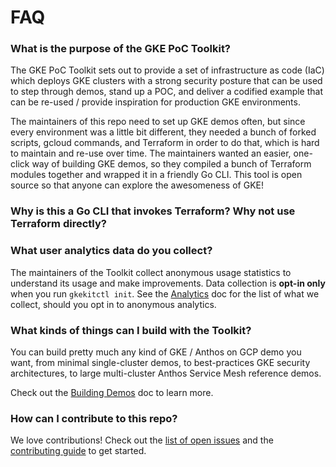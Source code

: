 # FAQ

### What is the purpose of the GKE PoC Toolkit? 

The GKE PoC Toolkit sets out to provide a set of infrastructure as code (IaC) which deploys GKE clusters with a strong security posture that can be used to step through demos, stand up a POC, and deliver a codified example that can be re-used / provide inspiration for production GKE environments. 

The maintainers of this repo need to set up GKE demos often, but since every environment was a little bit different, they needed a bunch of forked scripts, gcloud commands, and Terraform in order to do that, which is hard to maintain and re-use over time. The maintainers wanted an easier, one-click way of building GKE demos, so they compiled a bunch of Terraform modules together and wrapped it in a friendly Go CLI. This tool is open source so that anyone can explore the awesomeness of GKE!  
### Why is this a Go CLI that invokes Terraform? Why not use Terraform directly? 

### What user analytics data do you collect?

The maintainers of the Toolkit collect anonymous usage statistics to understand its usage and make improvements. Data collection is **opt-in only** when you run `gkekitctl init`. See the [Analytics](/docs/analytics) doc for the list of what we collect, should you opt in to anonymous analytics.
### What kinds of things can I build with the Toolkit? 

You can build pretty much any kind of GKE / Anthos on GCP demo you want, from minimal single-cluster demos, to best-practices GKE security architectures, to large multi-cluster Anthos Service Mesh reference demos. 

Check out the [Building Demos](/docs/building-demos.md) doc to learn more.

### How can I contribute to this repo? 

We love contributions! Check out the [list of open issues](https://github.com/gke-poc-toolkit/issues) and the [contributing guide](/CONTRIBUTING.md) to get started. 
